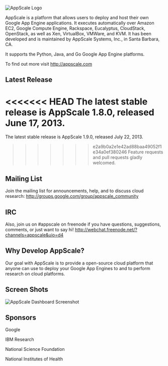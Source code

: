 ![AppScale Logo](http://www.appscale.com/img/appscale-logo.png)

AppScale is a platform that allows users to deploy and host their 
own Google App Engine applications. It executes automatically over 
Amazon EC2, Google Compute Engine, Rackspace, Eucalyptus, CloudStack,
OpenStack, as well as Xen, VirtualBox, VMWare, and KVM. It has been
developed and is maintained by AppScale Systems, Inc., in Santa
Barbara, CA.

It supports the Python, Java, and Go
Google App Engine platforms.

To find out more visit http://appscale.com

## Latest Release ##
<<<<<<< HEAD
The latest stable release is AppScale 1.8.0, released June 17, 2013.
=======
The latest stable release is AppScale 1.9.0, released July 22, 2013.
>>>>>>> e2a9b0a2e1e42ad88baa49052f1e34a0ef380246
Feature requests and pull requests gladly welcomed.

## Mailing List ##
Join the mailing list for announcements, help, and to discuss 
cloud research: http://groups.google.com/group/appscale_community

## IRC ##
Also, join us on #appscale on freenode if you have questions, suggestions, 
comments, or just want to say hi!
http://webchat.freenode.net/?channels=appscale&uio=d4

## Why Develop AppScale? ##
Our goal with AppScale is to provide a open-source cloud platform that anyone 
can use to deploy your Google App Engines to and to perform research on cloud 
platforms. 

## Screen Shots ##
![AppScale Dashboard Screenshot](https://s3.amazonaws.com/appscale_CDN/images/dashboard_scrteenshot.jpg)

## Sponsors ##
Google

IBM Research

National Science Foundation

National Institutes of Health
